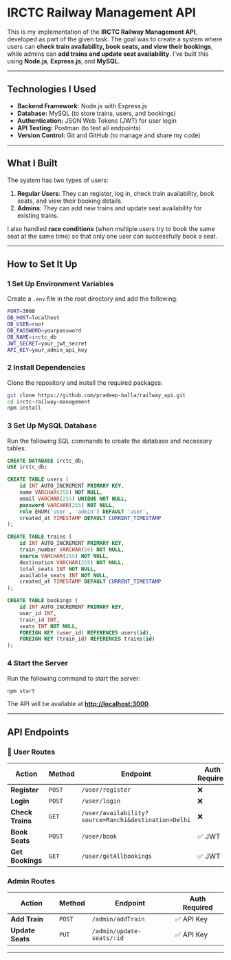 # IRCTC Railway Management API

This is my implementation of the **IRCTC Railway Management API**, developed as part of the given task. The goal was to create a system where users can **check train availability, book seats, and view their bookings**, while admins can **add trains and update seat availability**. I’ve built this using **Node.js**, **Express.js**, and **MySQL**.

---

## Technologies I Used

- **Backend Framework:** Node.js with Express.js  
- **Database:** MySQL (to store trains, users, and bookings)  
- **Authentication:** JSON Web Tokens (JWT) for user login  
- **API Testing:** Postman (to test all endpoints)  
- **Version Control:** Git and GitHub (to manage and share my code)  

---

##  What I Built

The system has two types of users:  
1. **Regular Users**: They can register, log in, check train availability, book seats, and view their booking details.  
2. **Admins**: They can add new trains and update seat availability for existing trains.  

I also handled **race conditions** (when multiple users try to book the same seat at the same time) so that only one user can successfully book a seat.

---

## How to Set It Up

### 1 Set Up Environment Variables
Create a `.env` file in the root directory and add the following:
```bash
PORT=3000
DB_HOST=localhost
DB_USER=root
DB_PASSWORD=yourpassword
DB_NAME=irctc_db
JWT_SECRET=your_jwt_secret
API_KEY=your_admin_api_key
```

### 2 Install Dependencies
Clone the repository and install the required packages:
```bash
git clone https://github.com/pradeep-balla/railway_api.git
cd irctc-railway-management
npm install
```

### 3 Set Up MySQL Database
Run the following SQL commands to create the database and necessary tables:
```sql
CREATE DATABASE irctc_db;
USE irctc_db;

CREATE TABLE users (
    id INT AUTO_INCREMENT PRIMARY KEY,
    name VARCHAR(255) NOT NULL,
    email VARCHAR(255) UNIQUE NOT NULL,
    password VARCHAR(255) NOT NULL,
    role ENUM('user', 'admin') DEFAULT 'user',
    created_at TIMESTAMP DEFAULT CURRENT_TIMESTAMP
);

CREATE TABLE trains (
    id INT AUTO_INCREMENT PRIMARY KEY,
    train_number VARCHAR(50) NOT NULL,
    source VARCHAR(255) NOT NULL,
    destination VARCHAR(255) NOT NULL,
    total_seats INT NOT NULL,
    available_seats INT NOT NULL,
    created_at TIMESTAMP DEFAULT CURRENT_TIMESTAMP
);

CREATE TABLE bookings (
    id INT AUTO_INCREMENT PRIMARY KEY,
    user_id INT,
    train_id INT,
    seats INT NOT NULL,
    FOREIGN KEY (user_id) REFERENCES users(id),
    FOREIGN KEY (train_id) REFERENCES trains(id)
);
```

### 4 Start the Server
Run the following command to start the server:
```bash
npm start
```
The API will be available at **[http://localhost:3000](http://localhost:3000)**.

---

## API Endpoints

### 🔹 User Routes
| Action           | Method | Endpoint                                             | Auth Required |
| ---------------- | ------ | ---------------------------------------------------- | ------------- |
| **Register**     | `POST` | `/user/register`                                     | ❌             |
| **Login**        | `POST` | `/user/login`                                        | ❌             |
| **Check Trains** | `GET`  | `/user/availability?source=Ranchi&destination=Delhi` | ❌             |
| **Book Seats**   | `POST` | `/user/book`                                         | ✅ JWT         |
| **Get Bookings** | `GET`  | `/user/getAllbookings`                               | ✅ JWT         |

### Admin Routes
| Action           | Method | Endpoint                  | Auth Required |
| ---------------- | ------ | ------------------------- | ------------- |
| **Add Train**    | `POST` | `/admin/addTrain`         | ✅ API Key     |
| **Update Seats** | `PUT`  | `/admin/update-seats/:id` | ✅ API Key     | 

---
